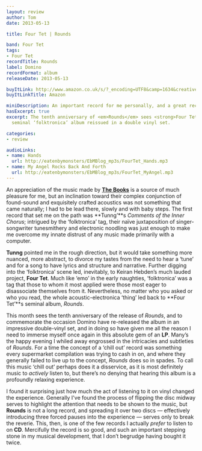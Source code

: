 ```yaml
---
layout: review
author: Tom
date: 2013-05-13

title: Four Tet | Rounds

band: Four Tet
tags:
- Four Tet
recordTitle: Rounds
label: Domino
recordFormat: album
releaseDate: 2013-05-13

buyItLink: http://www.amazon.co.uk/s/?_encoding=UTF8&camp=1634&creative=19450&field-keywords=four%20tet%20rounds&linkCode=ur2&tag=eatebymons-21&url=search-alias%3Daps
buyItLinkTitle: Amazon

miniDescription: An important record for me personally, and a great record in general. 
hasExcerpt: true
excerpt: The tenth anniversary of <em>Rounds</em> sees <strong>Four Tet’</strong>s
  seminal ‘folktronica’ album reissued in a double vinyl set.

categories:
- review

audioLinks:
- name: Hands
  url: http://eatenbymonsters/EbMBlog_mp3s/FourTet_Hands.mp3
- name: My Angel Rocks Back And Forth
  url: http://eatenbymonsters/EbMBlog_mp3s/FourTet_MyAngel.mp3
---
```


An appreciation of the music made by [**The Books**](http://rcm-uk.amazon.co.uk/e/cm?lt1=_blank&bc1=000000&IS2=1&bg1=FFFFFF&fc1=000000&lc1=0000FF&t=eatebymons-21&o=2&p=8&l=as4&m=amazon&f=ifr&ref=ss_til&asins=B0007XMKXU) is a source of much pleasure for me, but an inclination toward their complex conjunction of found-sound and exquisitely crafted acoustics was not something that came naturally; I had to be lead there, slowly and with baby steps. The first record that set me on the path was **Tunng’**s *Comments of the Inner Chorus*; intrigued by the ‘folktronica’ tag, their naïve juxtaposition of singer-songwriter tunesmithery and electronic noodling was just enough to make me overcome my innate distrust of any music made primarily with a computer.

**Tunng** pointed me in the rough direction, but it would take something more nuanced, more abstract, to divorce my tastes from the need to hear a ‘tune’ and for a song to have lyrics and structure and narrative. Further digging into the ‘folktronica’ scene led, inevitably, to Keiran Hebden’s much lauded project, **Four Tet**. Much like ‘emo’ in the early naughties, ‘folktronica’ was a tag that those to whom it most applied were those most eager to disassociate themselves from it. Nevertheless, no matter who you asked or who you read, the whole acoustic-electronica ‘thing’ led back to **Four Tet’**s seminal album, *Rounds*.

This month sees the tenth anniversary of the release of *Rounds*, and to commemorate the occasion Domino have re-released the album in an impressive double-vinyl set, and in doing so have given me all the reason I need to immerse myself once again in this absolute gem of an **LP**. Many’s the happy evening I whiled away engrossed in the intricacies and subtleties of *Rounds*. For a time the concept of a ‘chill out’ record was something every supermarket compilation was trying to cash in on, and where they generally failed to live up to the concept, *Rounds* does so in spades. To call this music ‘chill out’ perhaps does it a disservice, as it is most definitely music to _actively_ listen to, but there’s no denying that hearing this album is a profoundly relaxing experience.

I found it surprising just how much the act of listening to it on vinyl changed the experience. Generally I've found the process of flipping the disc midway serves to highlight the attention that needs to be shown to the music, but **Rounds** is not a long record, and spreading it over two discs — effectively introducing three forced pauses into the experience — serves only to break the reverie. This, then, is one of the few records I actually _prefer_ to listen to on **CD**. Mercifully the record is so good, and such an important stepping stone in my musical development, that I don’t begrudge having bought it twice.
